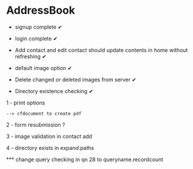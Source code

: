 # AddressBook

* signup complete ✔
* login complete ✔

* Add contact and edit contact should update contents in home without refreshing ✔
* default image option ✔
* Delete changed or deleted images from server ✔
* Directory existence checking ✔


1 - print options

    --> cfdocument to create pdf

2 - form resubmission ?

3 - image validation in contact add

4 - directory exists in expand paths

*** change query checking in qn 28 to queryname.recordcount
